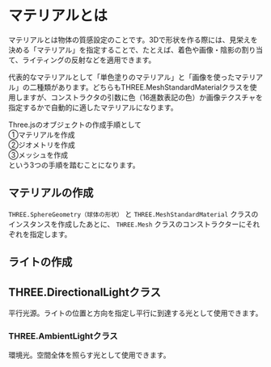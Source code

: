 # マテリアルとは
マテリアルとは物体の質感設定のことです。3Dで形状を作る際には、見栄えを決める「マテリアル」を指定することで、たとえば、着色や画像・陰影の割り当て、ライティングの反射などを適用できます。

代表的なマテリアルとして「単色塗りのマテリアル」と「画像を使ったマテリアル」の二種類があります。どちらもTHREE.MeshStandardMaterialクラスを使用しますが、コンストラクタの引数に色（16進数表記の色）か画像テクスチャを指定するかで自動的に適したマテリアルになります。

Three.jsのオブジェクトの作成手順として<br>
 ①マテリアルを作成<br>
 ②ジオメトリを作成<br>
 ③メッシュを作成<br>
 という3つの手順を踏むことになります。<br>

## マテリアルの作成
 `THREE.SphereGeometry（球体の形状）` と `THREE.MeshStandardMaterial` クラスのインスタンスを作成したあとに、 `THREE.Mesh` クラスのコンストラクターにそれぞれを指定します。

## ライトの作成

## THREE.DirectionalLightクラス
平行光源。ライトの位置と方向を指定し平行に到達する光として使用できます。

### THREE.AmbientLightクラス
環境光。空間全体を照らす光として使用できます。